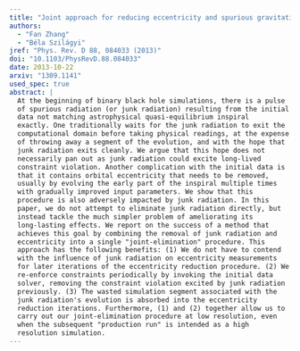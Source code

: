 ```yaml
---
title: "Joint approach for reducing eccentricity and spurious gravitational radiation in binary black hole initial data construction"
authors:
  - "Fan Zhang"
  - "Béla Szilágyi"
jref: "Phys. Rev. D 88, 084033 (2013)"
doi: "10.1103/PhysRevD.88.084033"
date: 2013-10-22
arxiv: "1309.1141"
used_spec: true
abstract: |
  At the beginning of binary black hole simulations, there is a pulse
  of spurious radiation (or junk radiation) resulting from the initial
  data not matching astrophysical quasi-equilibrium inspiral
  exactly. One traditionally waits for the junk radiation to exit the
  computational domain before taking physical readings, at the expense
  of throwing away a segment of the evolution, and with the hope that
  junk radiation exits cleanly. We argue that this hope does not
  necessarily pan out as junk radiation could excite long-lived
  constraint violation. Another complication with the initial data is
  that it contains orbital eccentricity that needs to be removed,
  usually by evolving the early part of the inspiral multiple times
  with gradually improved input parameters. We show that this
  procedure is also adversely impacted by junk radiation. In this
  paper, we do not attempt to eliminate junk radiation directly, but
  instead tackle the much simpler problem of ameliorating its
  long-lasting effects. We report on the success of a method that
  achieves this goal by combining the removal of junk radiation and
  eccentricity into a single "joint-elimination" procedure. This
  approach has the following benefits: (1) We do not have to contend
  with the influence of junk radiation on eccentricity measurements
  for later iterations of the eccentricity reduction procedure. (2) We
  re-enforce constraints periodically by invoking the initial data
  solver, removing the constraint violation excited by junk radiation
  previously. (3) The wasted simulation segment associated with the
  junk radiation's evolution is absorbed into the eccentricity
  reduction iterations. Furthermore, (1) and (2) together allow us to
  carry out our joint-elimination procedure at low resolution, even
  when the subsequent "production run" is intended as a high
  resolution simulation.
---
```

